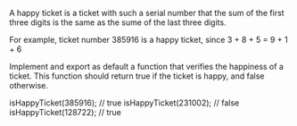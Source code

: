 A happy ticket is a ticket with such a serial number that the sum of the first three digits is the same as the sume of the last three digits.

For example, ticket number 385916 is a happy ticket, since 3 + 8 + 5 = 9 + 1 + 6

Implement and export as default a function that verifies the happiness of a ticket. This function should return true if the ticket is happy, and false otherwise.

isHappyTicket(385916); // true
isHappyTicket(231002); // false
isHappyTicket(128722); // true